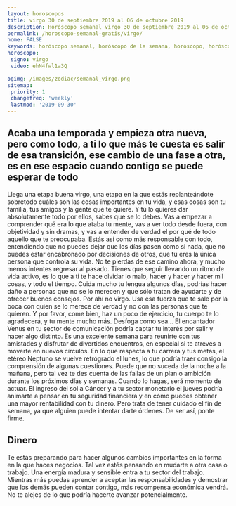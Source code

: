 ```yaml
---
layout: horoscopos
title: virgo 30 de septiembre 2019 al 06 de octubre 2019 
description: Horóscopo semanal virgo 30 de septiembre 2019 al 06 de octubre 2019. Acaba una temporada y empieza otra nueva, pero como todo, a ti lo que más te cuesta es salir de esa transición, ese cambio de una fase a otra, es en ese espacio cuando contigo se puede esperar de todo
permalink: /horoscopo-semanal-gratis/virgo/
home: FALSE
keywords: horóscopo semanal, horóscopo de la semana, horóscopo, horóscopo gratis,horóscopos, horóscopo esperanza gracia, horoscopos virgo la semana, horóscopos gratis, Tarot, Astrologia, Zodíaco, virgo, horoscopo gratis, semanal
horoscopo:
 signo: virgo
 video: ehN4fwl1a3Q

ogimg: /images/zodiac/semanal_virgo.png
sitemap:
 priority: 1
 changefreq: 'weekly'
 lastmod: '2019-09-30'
---
```




## Acaba una temporada y empieza otra nueva, pero como todo, a ti lo que más te cuesta es salir de esa transición, ese cambio de una fase a otra, es en ese espacio cuando contigo se puede esperar de todo

Llega una etapa buena virgo, una etapa en la que estás replanteándote sobretodo cuáles son las cosas importantes en tu vida, y esas cosas son tu familia, tus amigos y la gente que te quiere. Y tú lo quieres dar absolutamente todo por ellos, sabes que se lo debes. Vas a empezar a comprender qué era lo que ataba tu mente, vas a ver todo desde fuera, con objetividad y sin dramas, y vas a entender de verdad el por qué de todo aquello que te preocupaba. Estás así como más responsable con todo, entendiendo que no puedes dejar que los días pasen como si nada, que no puedes estar encabronado por decisiones de otros, que tú eres la única persona que controla su vida. No te pierdas de ese camino ahora, y mucho menos intentes regresar al pasado. Tienes que seguir llevando un ritmo de vida activo, es lo que a ti te hace olvidar lo malo, hacer y hacer y hacer mil cosas, y todo el tiempo. Cuida mucho tu lengua algunos días, podrías hacer daño a personas que no se lo merecen y que sólo tratan de ayudarte y de ofrecer buenos consejos. Por ahí no virgo. Usa esa fuerza que te sale por la boca con quien se lo merece de verdad y no con las personas que te quieren. Y por favor, come bien, haz un poco de ejercicio, tu cuerpo te lo agradecerá, y tu mente mucho más. Desfoga como sea…
El encantador Venus en tu sector de comunicación podría captar tu interés por salir y hacer algo distinto. Es una excelente semana para reunirte con tus amistades y disfrutar de divertidos encuentros, en especial si te atreves a moverte en nuevos círculos. En lo que respecta a tu carrera y tus metas, el etéreo Neptuno se vuelve retrógrado el lunes, lo que podría traer consigo la comprensión de algunas cuestiones. Puede que no suceda de la noche a la mañana, pero tal vez te des cuenta de las fallas de un plan o ambición durante los próximos días y semanas. Cuando lo hagas, será momento de actuar. 
El ingreso del sol a Cáncer y a tu sector monetario el jueves podría animarte a pensar en tu seguridad financiera y en cómo puedes obtener una mayor rentabilidad con tu dinero. Pero trata de tener cuidado el fin de semana, ya que alguien puede intentar darte órdenes. De ser así, ponte firme. 

## Dinero

Te estás preparando para hacer algunos cambios importantes en la forma en la que haces negocios. Tal vez estés pensando en mudarte a otra casa o trabajo. Una energía madura y  sensible entra a tu sector del trabajo. Mientras más puedas aprender a aceptar las responsabilidades y demostrar que los demás pueden contar contigo, más recompensa económica vendrá. No te alejes de lo que podría hacerte avanzar potencialmente.